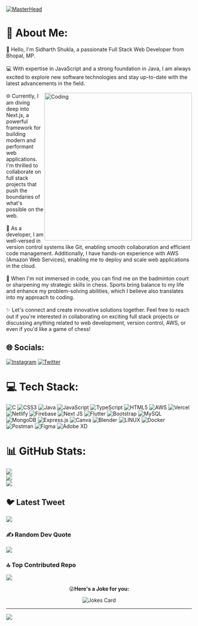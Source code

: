 [![MasterHead](https://repository-images.githubusercontent.com/588181932/e36ec678-7984-4cdd-8e4c-a3932772ff8e)](https://github.com/sidharthhhh)
# 💫 About Me:
👋 Hello, I'm Sidharth Shukla, a passionate Full Stack Web Developer from Bhopal, MP. <br><br>💻 With expertise in JavaScript and a strong foundation in Java, I am always excited to explore new software technologies and stay up-to-date with the latest advancements in the field. <br><br>
<img align="right" alt="Coding" width="400" src="https://media.tenor.com/rePDfDWO3XoAAAAd/hacking.gif">
🌐 Currently, I am diving deep into Next.js, a powerful framework for building modern and performant web applications. I'm thrilled to collaborate on full stack projects that push the boundaries of what's possible on the web.<br><br>🔧 As a developer, I am well-versed in version control systems like Git, enabling smooth collaboration and efficient code management. Additionally, I have hands-on experience with AWS (Amazon Web Services), enabling me to deploy and scale web applications in the cloud.<br><br>🏸 When I'm not immersed in code, you can find me on the badminton court or sharpening my strategic skills in chess. Sports bring balance to my life and enhance my problem-solving abilities, which I believe also translates into my approach to coding.<br><br>✨ Let's connect and create innovative solutions together. Feel free to reach out if you're interested in collaborating on exciting full stack projects or discussing anything related to web development, version control, AWS, or even if you'd like a game of chess!


## 🌐 Socials:
[![Instagram](https://img.shields.io/badge/Instagram-%23E4405F.svg?logo=Instagram&logoColor=white)](https://instagram.com/siddddharthhhhhh) [![Twitter](https://img.shields.io/badge/Twitter-%231DA1F2.svg?logo=Twitter&logoColor=white)](https://twitter.com/@Sidhart64113485) 

# 💻 Tech Stack:
![C](https://img.shields.io/badge/c-%2300599C.svg?style=for-the-badge&logo=c&logoColor=white) ![CSS3](https://img.shields.io/badge/css3-%231572B6.svg?style=for-the-badge&logo=css3&logoColor=white) ![Java](https://img.shields.io/badge/java-%23ED8B00.svg?style=for-the-badge&logo=java&logoColor=white) ![JavaScript](https://img.shields.io/badge/javascript-%23323330.svg?style=for-the-badge&logo=javascript&logoColor=%23F7DF1E) ![TypeScript](https://img.shields.io/badge/typescript-%23007ACC.svg?style=for-the-badge&logo=typescript&logoColor=white) ![HTML5](https://img.shields.io/badge/html5-%23E34F26.svg?style=for-the-badge&logo=html5&logoColor=white) ![AWS](https://img.shields.io/badge/AWS-%23FF9900.svg?style=for-the-badge&logo=amazon-aws&logoColor=white) ![Vercel](https://img.shields.io/badge/vercel-%23000000.svg?style=for-the-badge&logo=vercel&logoColor=white) ![Netlify](https://img.shields.io/badge/netlify-%23000000.svg?style=for-the-badge&logo=netlify&logoColor=#00C7B7) ![Firebase](https://img.shields.io/badge/firebase-%23039BE5.svg?style=for-the-badge&logo=firebase) ![Next JS](https://img.shields.io/badge/Next-black?style=for-the-badge&logo=next.js&logoColor=white) ![Flutter](https://img.shields.io/badge/Flutter-%2302569B.svg?style=for-the-badge&logo=Flutter&logoColor=white) ![Bootstrap](https://img.shields.io/badge/bootstrap-%23563D7C.svg?style=for-the-badge&logo=bootstrap&logoColor=white) ![MySQL](https://img.shields.io/badge/mysql-%2300f.svg?style=for-the-badge&logo=mysql&logoColor=white) ![MongoDB](https://img.shields.io/badge/MongoDB-%234ea94b.svg?style=for-the-badge&logo=mongodb&logoColor=white) ![Express.js](https://img.shields.io/badge/express.js-%23404d59.svg?style=for-the-badge&logo=express&logoColor=%2361DAFB) ![Canva](https://img.shields.io/badge/Canva-%2300C4CC.svg?style=for-the-badge&logo=Canva&logoColor=white) ![Blender](https://img.shields.io/badge/blender-%23F5792A.svg?style=for-the-badge&logo=blender&logoColor=white) ![LINUX](https://img.shields.io/badge/Linux-FCC624?style=for-the-badge&logo=linux&logoColor=black) ![Docker](https://img.shields.io/badge/docker-%230db7ed.svg?style=for-the-badge&logo=docker&logoColor=white) ![Postman](https://img.shields.io/badge/Postman-FF6C37?style=for-the-badge&logo=postman&logoColor=white) 	![Figma](https://img.shields.io/badge/figma-%23F24E1E.svg?style=for-the-badge&logo=figma&logoColor=white) ![Adobe XD](https://img.shields.io/badge/Adobe%20XD-470137?style=for-the-badge&logo=Adobe%20XD&logoColor=#FF61F6)
# 📊 GitHub Stats:
![](https://github-readme-stats.vercel.app/api?username=sidharthhhh&theme=dark&hide_border=false&include_all_commits=false&count_private=false)<br/>
![](https://github-readme-streak-stats.herokuapp.com/?user=sidharthhhh&theme=dark&hide_border=false)<br/>
![](https://github-readme-stats.vercel.app/api/top-langs/?username=sidharthhhh&theme=dark&hide_border=false&include_all_commits=false&count_private=false&layout=compact)

## 🐦 Latest Tweet
[![](https://gtce.itsvg.in/api?username=@Sidhart64113485)](https://github.com/VishwaGauravIn/github-twitter-card-embed)

### ✍️ Random Dev Quote
![](https://quotes-github-readme.vercel.app/api?type=horizontal&theme=radical)

### 🔝 Top Contributed Repo
![](https://github-contributor-stats.vercel.app/api?username=sidharthhhh&limit=5&theme=dark&combine_all_yearly_contributions=true)

<div align="center">
😜<b>Here's a Joke for you:</b>

![Jokes Card](https://readme-jokes.vercel.app/api?theme=tokyonight)

</div>
	
---
[![](https://visitcount.itsvg.in/api?id=sidharthhhh&icon=0&color=0)](https://visitcount.itsvg.in)

<!-- Proudly created with GPRM ( https://gprm.itsvg.in ) -->
